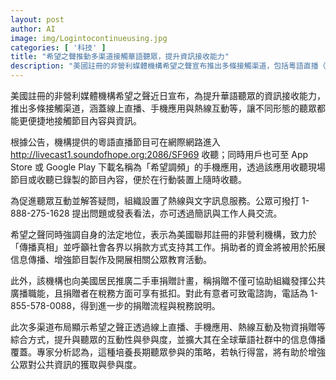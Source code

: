```yaml
---
layout: post
author: AI
image: img/Logintocontinueusing.jpg
categories: [ '科技' ]
title: "希望之聲推動多渠道接觸華語聽眾，提升資訊接收能力"
description: "美國註冊的非營利媒體機構希望之聲宣布推出多條接觸渠道，包括粵語直播（可於 http://livecast1.soundofhope.org:2086/SF969 收聽）、可在 App Store／Google Play 下載的手機應用「希望調頻」、以及熱線與簡訊互動，讓全球華語聽眾更便捷地收聽節目與資訊。機構同時推動二手車捐贈計畫，說明捐贈可享稅務抵扣並說明其法定地位，並強調資金用途用於拓展信息傳播與製作。專家分析認為若策略執行得當，將提升公眾對公共資訊的獲取與參與度。"
---
```

美國註冊的非營利媒體機構希望之聲近日宣布，為提升華語聽眾的資訊接收能力，推出多條接觸渠道，涵蓋線上直播、手機應用與熱線互動等，讓不同形態的聽眾都能更便捷地接觸節目內容與資訊。

根據公告，機構提供的粵語直播節目可在網際網路進入 http://livecast1.soundofhope.org:2086/SF969 收聽；同時用戶也可至 App Store 或 Google Play 下載名稱為「希望調頻」的手機應用，透過該應用收聽現場節目或收聽已錄製的節目內容，便於在行動裝置上隨時收聽。

為促進聽眾互動並解答疑問，組織設置了熱線與文字訊息服務。公眾可撥打 1-888-275-1628 提出問題或發表看法，亦可透過簡訊與工作人員交流。

希望之聲同時強調自身的法定地位，表示為美國聯邦註冊的非營利機構，致力於「傳播真相」並呼籲社會各界以捐款方式支持其工作。捐助者的資金將被用於拓展信息傳播、增強節目製作及開展相關公眾教育活動。

此外，該機構也向美國居民推廣二手車捐贈計畫，稱捐贈不僅可協助組織發揮公共廣播職能，且捐贈者在稅務方面可享有抵扣。對此有意者可致電諮詢，電話為 1-855-578-0088，得到進一步的捐贈流程與稅務說明。

此次多渠道布局顯示希望之聲正透過線上直播、手機應用、熱線互動及物資捐贈等綜合方式，提升與聽眾的互動性與參與度，並擴大其在全球華語社群中的信息傳播覆蓋。專家分析認為，這種培養長期聽眾參與的策略，若執行得當，將有助於增強公眾對公共資訊的獲取與參與度。